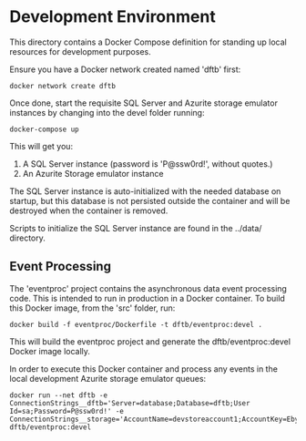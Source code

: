 # Development Environment
This directory contains a Docker Compose definition for standing up local resources for development purposes.

Ensure you have a Docker network created named 'dftb' first:

```
docker network create dftb
```

Once done, start the requisite SQL Server and Azurite storage emulator instances by changing into the devel folder running:

```
docker-compose up
```

This will get you:

1. A SQL Server instance (password is 'P@ssw0rd!', without quotes.)
2. An Azurite Storage emulator instance 

The SQL Server instance is auto-initialized with the needed database on startup, but this database is not persisted outside the container and will be destroyed when the container is removed.

Scripts to initialize the SQL Server instance are found in the ../data/ directory.

## Event Processing
The 'eventproc' project contains the asynchronous data event processing code. This is intended to run in production in a Docker container. To build this Docker image, from the 'src' folder, run:

```
docker build -f eventproc/Dockerfile -t dftb/eventproc:devel .
```

This will build the eventproc project and generate the dftb/eventproc:devel Docker image locally.

In order to execute this Docker container and process any events in the local development Azurite storage emulator queues:

```
docker run --net dftb -e ConnectionStrings__dftb='Server=database;Database=dftb;User Id=sa;Password=P@ssw0rd!' -e ConnectionStrings__storage='AccountName=devstoreaccount1;AccountKey=Eby8vdM02xNOcqFlqUwJPLlmEtlCDXJ1OUzFT50uSRZ6IFsuFq2UVErCz4I6tq/K1SZFPTOtr/KBHBeksoGMGw==;DefaultEndpointsProtocol=http;BlobEndpoint=http://storage:10000/devstoreaccount1;QueueEndpoint=http://storage:10001/devstoreaccount1;TableEndpoint=http://storage:10002/devstoreaccount1;' dftb/eventproc:devel
```
